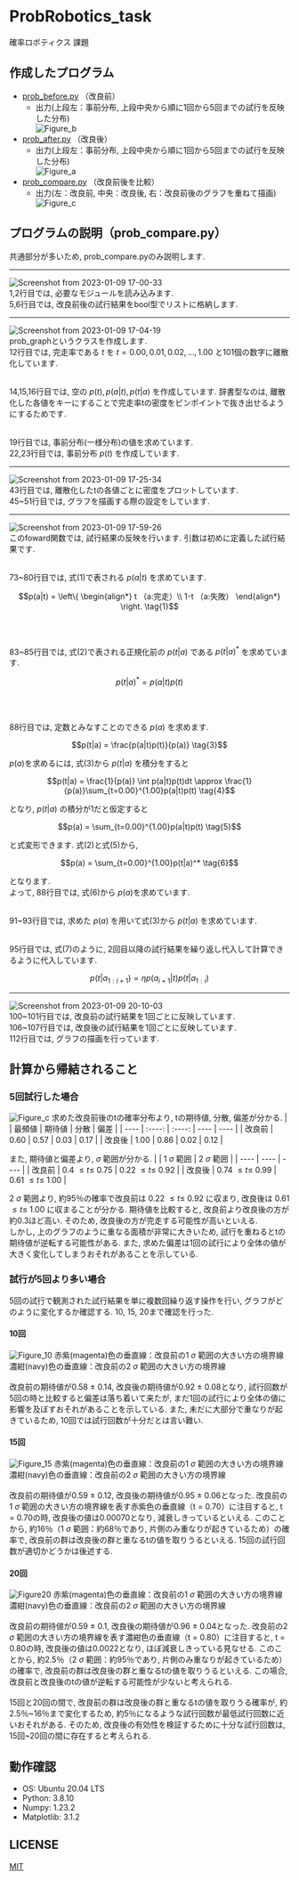 # ProbRobotics_task
確率ロボティクス 課題

## 作成したプログラム
- [prob_before.py](https://github.com/masakifujiwara1/ProbRobotics_task/blob/dev/scripts/prob_before.py)
 （改良前）
  - 出力(上段左：事前分布, 上段中央から順に1回から5回までの試行を反映した分布) <br>
![Figure_b](https://user-images.githubusercontent.com/72371743/211248125-49ccd2f6-42f7-4676-8ffb-805b6f5abcf1.png)
- [prob_after.py](https://github.com/masakifujiwara1/ProbRobotics_task/blob/dev/scripts/prob_after.py)
 （改良後）
   - 出力(上段左：事前分布, 上段中央から順に1回から5回までの試行を反映した分布) <br>
 ![Figure_a](https://user-images.githubusercontent.com/72371743/211248381-a829ec29-b64a-4870-b4bb-1cf4b8ebc293.png)
- [prob_compare.py](https://github.com/masakifujiwara1/ProbRobotics_task/blob/dev/scripts/prob_compare.py)
 （改良前後を比較）
  - 出力(左：改良前, 中央：改良後, 右：改良前後のグラフを重ねて描画) <br>
![Figure_c](https://user-images.githubusercontent.com/72371743/211248828-24b998b2-869e-452b-ab6e-b1b8cab4a225.png)

## プログラムの説明（prob_compare.py）
共通部分が多いため, prob_compare.pyのみ説明します.
***
![Screenshot from 2023-01-09 17-00-33](https://user-images.githubusercontent.com/72371743/211262858-7e3e0bd6-0854-44e0-8bbb-a9d180c0b5bf.png)
<br>1,2行目では, 必要なモジュールを読み込みます. 
<br>5,6行目では, 改良前後の試行結果をbool型でリストに格納します.
***
![Screenshot from 2023-01-09 17-04-19](https://user-images.githubusercontent.com/72371743/211263386-74793f94-50a5-46e6-81c5-ceebdc25f1f1.png)
<br>prob_graphというクラスを作成します. 
<br> 12行目では, 完走率である $t$ を $t = 0.00,0.01,0.02,...,1.00$ と101個の数字に離散化しています. 

<br> 14,15,16行目では, 空の $p(t), p(a|t), p(t|a)$ を作成しています. 辞書型なのは, 離散化した各値をキーにすることで完走率tの密度をピンポイントで抜き出せるようにするためです.

<br> 19行目では, 事前分布(一様分布)の値を求めています.
<br> 22,23行目では, 事前分布 $p(t)$ を作成しています.
***
![Screenshot from 2023-01-09 17-25-34](https://user-images.githubusercontent.com/72371743/211266250-bb7aae12-1613-4116-b4c0-675dfb9bc88c.png)
<br>43行目では, 離散化したtの各値ごとに密度をプロットしています.
<br> 45~51行目では, グラフを描画する際の設定をしています.
***
![Screenshot from 2023-01-09 17-59-26](https://user-images.githubusercontent.com/72371743/211271733-2fc8a95f-a0ed-415f-82c8-c323707f11a5.png)
<br>このfoward関数では, 試行結果の反映を行います. 引数は初めに定義した試行結果です.
<br><br>

73~80行目では, 式(1)で表される $p(a|t)$ を求めています. 
```math
p(a|t) = 
\left\{
 \begin{align*}
 t  （a:完走）\\
 1-t  （a:失敗）
 \end{align*}
\right.
\tag{1}
```
<br><br>

83~85行目では, 式(2)で表される正規化前の $p(t|a)$ である $p(t|a)^*$ を求めています.
```math
p(t|a)^* = p(a|t)p(t)
\tag{2}
```
<br><br>

88行目では, 定数とみなすことのできる $p(a)$ を求めます.
```math
p(t|a) = \frac{p(a|t)p(t)}{p(a)}
\tag{3}
```
$p(a)$を求めるには, 式(3)から $p(t|a)$ を積分をすると
```math
p(t|a) = \frac{1}{p(a)} \int p(a|t)p(t)dt \approx \frac{1}{p(a)}\sum_{t=0.00}^{1.00}p(a|t)p(t)
\tag{4}
```
となり, $p(t|a)$ の積分が1だと仮定すると
```math
p(a) = \sum_{t=0.00}^{1.00}p(a|t)p(t)
\tag{5}
```
と式変形できます. 式(2)と式(5)から, 
```math
p(a) = \sum_{t=0.00}^{1.00}p(t|a)^*
\tag{6}
```
となります. 
<br> よって, 88行目では, 式(6)から $p(a)$を求めています.
<br><br>

91~93行目では, 求めた $p(a)$ を用いて式(3)から $p(t|a)$ を求めています.
<br><br>

95行目では, 式(7)のように, 2回目以降の試行結果を繰り返し代入して計算できるように代入しています.
```math
p(t|a_{1:i+1}) = \eta p(a_{i+1}|t)p(t|a_{1:i})
\tag{7}
```
***
![Screenshot from 2023-01-09 20-10-03](https://user-images.githubusercontent.com/72371743/211297024-24a0fb88-0e25-487d-8fb3-560e30e939f0.png)
<br>100~101行目では, 改良前の試行結果を1回ごとに反映しています.
<br>106\~107行目では, 改良後の試行結果を1回ごとに反映しています.
<br>112行目では, グラフの描画を行っています.

## 計算から帰結されること
### 5回試行した場合
![Figure_c](https://user-images.githubusercontent.com/72371743/211248828-24b998b2-869e-452b-ab6e-b1b8cab4a225.png)
求めた改良前後のtの確率分布より, tの期待値, 分散, 偏差が分かる.
|    |  最頻値  |  期待値  |  分散  |  偏差  |
| ---- | :----: | :----: | ---- | ---- |
|  改良前  |  0.60  |  0.57  |  0.03  |  0.17  |
|  改良後  |  1.00  |  0.86  |  0.02  |  0.12  |
<br>

また, 期待値と偏差より, $\sigma$ 範囲が分かる.
|    |  1 $\sigma$ 範囲  |  2 $\sigma$ 範囲  |
| ---- | ---- | ---- |
|  改良前  | 0.4 $\leq t \leq$ 0.75  |  0.22 $\leq t \leq$ 0.92  |
|  改良後  | 0.74 $\leq t \leq$ 0.99  |  0.61 $\leq t \leq$ 1.00  |
<br>

2 $\sigma$ 範囲より, 約95％の確率で改良前は 0.22 $\leq t \leq$ 0.92 に収まり, 改良後は 0.61 $\leq t \leq$ 1.00 に収まることが分かる.
期待値を比較すると, 改良前より改良後の方が約0.3ほど高い. そのため, 改良後の方が完走する可能性が高いといえる.
<br> しかし, 上のグラフのように重なる面積が非常に大きいため, 試行を重ねるとtの期待値が逆転する可能性がある. また, 求めた偏差は1回の試行により全体の値が大きく変化してしまうおそれがあることを示している.
<br> 
### 試行が5回より多い場合
5回の試行で観測された試行結果を単に複数回繰り返す操作を行い, グラフがどのように変化するか確認する.
10, 15, 20まで確認を行った.
#### 10回
![Figure_10](https://user-images.githubusercontent.com/72371743/211726327-239e6f31-bcc2-458c-be4f-48adfaf66061.png)
赤紫(magenta)色の垂直線：改良前の1 $\sigma$ 範囲の大きい方の境界線
<br> 濃紺(navy)色の垂直線：改良前の2 $\sigma$ 範囲の大きい方の境界線
<br> <br>
改良前の期待値が0.58 $\pm$ 0.14, 改良後の期待値が0.92 $\pm$ 0.08となり, 試行回数が5回の時と比較すると偏差は落ち着いて来たが, まだ1回の試行により全体の値に影響を及ぼすおそれがあることを示している. また, 未だに大部分で重なりが起きているため, 10回では試行回数が十分だとは言い難い.
#### 15回
![Figure_15](https://user-images.githubusercontent.com/72371743/211729306-25b270f6-7878-495c-90f8-5ddc693f80df.png)
赤紫(magenta)色の垂直線：改良前の1 $\sigma$ 範囲の大きい方の境界線
<br> 濃紺(navy)色の垂直線：改良前の2 $\sigma$ 範囲の大きい方の境界線
<br> <br>
改良前の期待値が0.59 $\pm$ 0.12, 改良後の期待値が0.95 $\pm$ 0.06となった. 改良前の1 $\sigma$ 範囲の大きい方の境界線を表す赤紫色の垂直線（t = 0.70）に注目すると, t = 0.70の時, 改良後の値は0.00070となり, 減衰しきっているといえる. このことから, 約16％（1 $\sigma$ 範囲：約68％であり, 片側のみ重なりが起きているため）の確率で, 改良前の群は改良後の群と重なるtの値を取りうるといえる. 15回の試行回数が適切かどうかは後述する.
#### 20回
![Figure20](https://user-images.githubusercontent.com/72371743/211733238-d5d2517b-01ef-4a1f-b2e2-1e3116d31bac.png)
赤紫(magenta)色の垂直線：改良前の1 $\sigma$ 範囲の大きい方の境界線
<br> 濃紺(navy)色の垂直線：改良前の2 $\sigma$ 範囲の大きい方の境界線
<br> <br>
改良前の期待値が0.59 $\pm$ 0.1, 改良後の期待値が0.96 $\pm$ 0.04となった. 改良前の2 $\sigma$ 範囲の大きい方の境界線を表す濃紺色の垂直線（t = 0.80）に注目すると, t = 0.80の時, 改良後の値は0.0022となり, ほぼ減衰しきっている見なせる. このことから, 約2.5％（2 $\sigma$ 範囲：約95％であり, 片側のみ重なりが起きているため）の確率で, 改良前の群は改良後の群と重なるtの値を取りうるといえる. この場合, 改良前と改良後のtの値が逆転する可能性が少ないと考えられる.
<br> <br>
15回と20回の間で, 改良前の群は改良後の群と重なるtの値を取りうる確率が, 約2.5％\~16％まで変化するため, 約5％になるような試行回数が最低試行回数に近いおそれがある.
そのため, 改良後の有効性を検証するために十分な試行回数は, 15回~20回の間に存在すると考えられる.

## 動作確認
- OS: Ubuntu 20.04 LTS
- Python: 3.8.10
- Numpy: 1.23.2
- Matplotlib: 3.1.2

## LICENSE
[MIT](https://github.com/masakifujiwara1/ProbRobotics_task/blob/dev/LICENSE)
